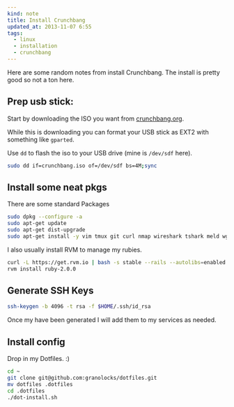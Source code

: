 ```yaml
---
kind: note
title: Install Crunchbang
updated_at: 2013-11-07 6:55
tags:
  - linux
  - installation
  - crunchbang
---
```



Here are some random notes from install Crunchbang. The install is pretty good
so not a ton here.

## Prep usb stick:

Start by downloading the ISO you want from [crunchbang.org](http://crunchbang.org/download).

While this is downloading you can format your USB stick as EXT2 with something like `gparted`.

Use `dd` to flash the iso to your USB drive (mine is `/dev/sdf` here).

```bash
sudo dd if=crunchbang.iso of=/dev/sdf bs=4M;sync
```

## Install some neat pkgs 

There are some standard Packages

```bash
sudo dpkg --configure -a
sudo apt-get update
sudo apt-get dist-upgrade
sudo apt-get install -y vim tmux git curl nmap wireshark tshark meld wget sl 
```

I also usually install RVM to manage my rubies.

```bash
curl -L https://get.rvm.io | bash -s stable --rails --autolibs=enabled 
rvm install ruby-2.0.0
```

## Generate SSH Keys

```bash
ssh-keygen -b 4096 -t rsa -f $HOME/.ssh/id_rsa
```

Once my have been generated I will add them to my services as needed.

## Install config

Drop in my Dotfiles. :)

```bash
cd ~
git clone git@github.com:granolocks/dotfiles.git
mv dotfiles .dotfiles
cd .dotfiles
./dot-install.sh
```
